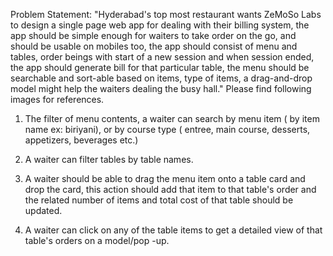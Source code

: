 Problem Statement:
"Hyderabad's top most restaurant wants ZeMoSo Labs to design a single page web app for dealing with their billing system, the app should be simple enough for waiters to take order on the go, and should be usable on mobiles too, the app should consist of menu and tables, order beings with start of a new session and when session ended, the app should generate bill for that particular table, the menu should be searchable and sort-able based on items, type of items, a drag-and-drop model might help the waiters dealing the busy hall."
Please find following images for references.

1) The filter of menu contents, a waiter can search by menu item ( by item name ex: biriyani), or by course type ( entree, main course, desserts, appetizers, beverages etc.)

2) A waiter can filter tables by table names.

3) A waiter should be able to drag the menu item onto a table card and drop the card, this action should add that item to that table's order and the related number of items and total cost of that table should be updated.

4) A waiter can click on any of the table items to get a detailed view of that table's orders on a model/pop -up.

